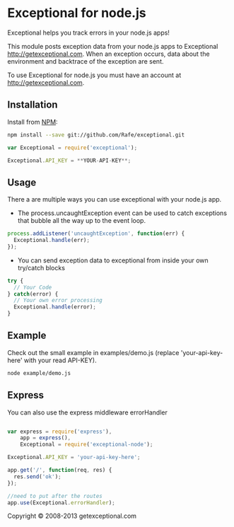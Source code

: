 # Exceptional for node.js

Exceptional helps you track errors in your node.js apps!

This module posts exception data from your node.js apps to Exceptional <http://getexceptional.com>. When an exception occurs, data about the environment and backtrace of the exception are sent.

To use Exceptional for node.js you must have an account at <http://getexceptional.com>.

## Installation

Install from [NPM](http://npmjs.com):

```bash
npm install --save git://github.com/Rafe/exceptional.git
```

```javascript
var Exceptional = require('exceptional');

Exceptional.API_KEY = **YOUR-API-KEY**;
```

## Usage

There a are multiple ways you can use exceptional with your node.js app.

* The process.uncaughtException event can be used to catch exceptions that bubble all the way up to the event loop.

```javascript
process.addListener('uncaughtException', function(err) {
  Exceptional.handle(err);
});
```

* You can send exception data to exceptional from inside your own try/catch blocks

```javascript
try {
  // Your Code
} catch(error) {
  // Your own error processing
  Exceptional.handle(error);
}
```

## Example

Check out the small example in examples/demo.js (replace 'your-api-key-here' with your read API-KEY).

```bash
node example/demo.js
```

## Express

You can also use the express middleware errorHandler

```javascript

var express = require('express'),
    app = express(),
    Exceptional = require('exceptional-node');

Exceptional.API_KEY = 'your-api-key-here';

app.get('/', function(req, res) {
  res.send('ok');
});

//need to put after the routes
app.use(Exceptional.errorHandler);
```

Copyright &copy; 2008-2013 getexceptional.com

